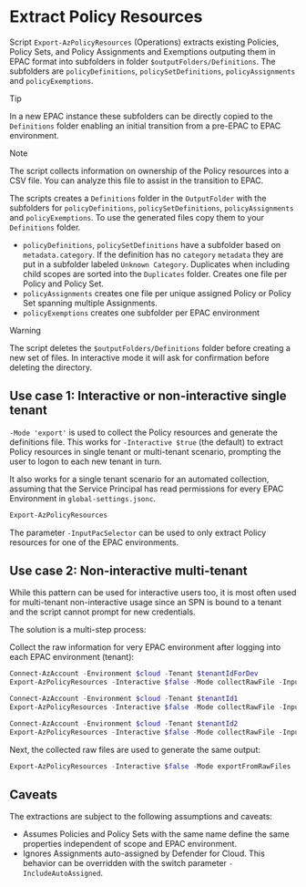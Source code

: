 # Extract Policy Resources

Script `Export-AzPolicyResources` (Operations) extracts existing Policies, Policy Sets, and Policy Assignments and Exemptions outputing them in EPAC format into subfolders in folder `$outputFolders/Definitions`. The subfolders are `policyDefinitions`, `policySetDefinitions`, `policyAssignments` and `policyExemptions`.

> [!TIP]
> In a new EPAC instance these subfolders can be directly copied to the `Definitions` folder enabling an initial transition from a pre-EPAC to EPAC environment.

> [!NOTE]
> The script collects information on ownership of the Policy resources into a CSV file. You can analyze this file to assist in the transition to EPAC.

The scripts creates a `Definitions` folder in the `OutputFolder` with the subfolders for `policyDefinitions`, `policySetDefinitions`, `policyAssignments` and `policyExemptions`. To use the generated files copy them to your `Definitions` folder.

* `policyDefinitions`, `policySetDefinitions` have a subfolder based on `metadata.category`. If the definition has no `category` `metadata` they are put in a subfolder labeled `Unknown Category`. Duplicates when including child scopes are sorted into the `Duplicates` folder. Creates one file per Policy and Policy Set.
* `policyAssignments` creates one file per unique assigned Policy or Policy Set spanning multiple Assignments.
* `policyExemptions` creates one subfolder per EPAC environment

> [!WARNING]
> The script deletes the `$outputFolders/Definitions` folder before creating a new set of files. In interactive mode it will ask for confirmation before deleting the directory.

## Use case 1: Interactive or non-interactive single tenant

`-Mode 'export'` is used to collect the Policy resources and generate the definitions file. This works for `-Interactive $true` (the default) to extract Policy resources in single tenant or multi-tenant scenario, prompting the user to logon to each new tenant in turn.

It also works for a single tenant scenario for an automated collection, assuming that the Service Principal has read permissions for every EPAC Environment in `global-settings.jsonc`.

```ps1
Export-AzPolicyResources
```

The parameter `-InputPacSelector` can be used to only extract Policy resources for one of the EPAC environments.

## Use case 2: Non-interactive multi-tenant

While this pattern can be used for interactive users too, it is most often used for multi-tenant non-interactive usage since an SPN is bound to a tenant and the script cannot prompt for new credentials.

The solution is a multi-step process:

Collect the raw information for very EPAC environment after logging into each EPAC environment (tenant):

```ps1
Connect-AzAccount -Environment $cloud -Tenant $tenantIdForDev
Export-AzPolicyResources -Interactive $false -Mode collectRawFile -InputPacSelector 'epac-dev'

Connect-AzAccount -Environment $cloud -Tenant $tenantId1
Export-AzPolicyResources -Interactive $false -Mode collectRawFile -InputPacSelector 'tenant1'

Connect-AzAccount -Environment $cloud -Tenant $tenantId2
Export-AzPolicyResources -Interactive $false -Mode collectRawFile -InputPacSelector 'tenant2'
```

Next, the collected raw files are used to generate the same output:

```ps1
Export-AzPolicyResources -Interactive $false -Mode exportFromRawFiles
```

## Caveats

The extractions are subject to the following assumptions and caveats:

* Assumes Policies and Policy Sets with the same name define the same properties independent of scope and EPAC environment.
* Ignores Assignments auto-assigned by Defender for Cloud. This behavior can be overridden with the switch parameter `-IncludeAutoAssigned`.
